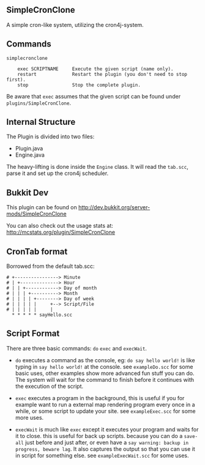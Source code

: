 SimpleCronClone
---------------

A simple cron-like system, utilizing the cron4j-system.


Commands
--------

    simplecronclone

        exec SCRIPTNAME     Execute the given script (name only).
        restart             Restart the plugin (you don't need to stop first).
        stop                Stop the complete plugin.


Be aware that `exec` assumes that the given script can be found under `plugins/SimpleCronClone`.


Internal Structure
------------------

The Plugin is divided into two files:

 * Plugin.java
 * Engine.java

The heavy-lifting is done inside the `Engine` class. It will read the `tab.scc`, parse it and set up the cron4j scheduler.


Bukkit Dev
------------

This plugin can be found on http://dev.bukkit.org/server-mods/SimpleCronClone

You can also check out the usage stats at: http://mcstats.org/plugin/SimpleCronClone

CronTab format
--------------

Borrowed from the default tab.scc:

    # +----------------> Minute
    # | +--------------> Hour
    # | | +------------> Day of month
    # | | | +----------> Month
    # | | | | +--------> Day of week
    # | | | | |     +--> Script/File
    # | | | | |     | 
      * * * * * sayHello.scc

Script Format
-------------

There are three basic commands: `do` `exec` and `execWait`. 

 * `do` executes a command as the console, eg: `do say hello world!` is like typing in `say hello world!` at the console. see `exampleDo.scc` for some basic uses, other examples show more advanced fun stuff you can do. The system will wait for the command to finish before it continues with the execution of the script.
 
 * `exec` executes a program in the background, this is useful if you for example want to run a external map rendering program every once in a while, or some script to update your site. see `exampleExec.scc` for some more uses.
 
 * `execWait` is much like `exec` except it executes your program and waits for it to close. this is useful for back up scripts. because you can do a `save-all` just before and just after, or even have a `say warning: backup in progress, beware lag`. It also captures the output so that you can use it in script for something else. see `exampleExecWait.scc` for some uses.  

